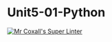 # Unit5-01-Python
[![Mr Coxall's Super Linter](https://github.com/ICS3UC-Programming-AngelI/Unit5-01-Python/workflows/Mr%20Coxall's%20Super%20Linter/badge.svg)](https://github.com/ICS3UC-Programming-AngelI/Unit5-01-Python/actions/)
